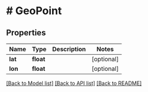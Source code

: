 # # GeoPoint

## Properties

Name | Type | Description | Notes
------------ | ------------- | ------------- | -------------
**lat** | **float** |  | [optional]
**lon** | **float** |  | [optional]

[[Back to Model list]](../../README.md#models) [[Back to API list]](../../README.md#endpoints) [[Back to README]](../../README.md)
